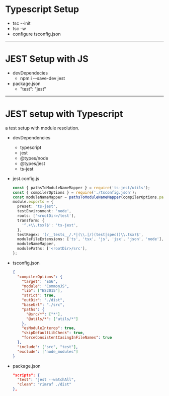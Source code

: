 # Typescript Setup

- tsc --init
- tsc -w
- configure tsconfig.json

---

# JEST Setup with JS

- devDependecies
  - npm i --save-dev jest
- package.json
  - "test": "jest"

---

# JEST setup with Typescript

a test setup with module resolution.

- devDependencies

  - typescript
  - jest
  - @types/node
  - @types/jest
  - ts-jest

- jest.config.js

  ```typescript
  const { pathsToModuleNameMapper } = require('ts-jest/utils');
  const { compilerOptions } = require('./tsconfig.json');
  const moduleNameMapper = pathsToModuleNameMapper(compilerOptions.paths, { prefix: '<rootDir>/src' });
  module.exports = {
    preset: 'ts-jest',
    testEnvironment: 'node',
    roots: ['<rootDir>/test'],
    transform: {
      '^.+\\.tsx?$': 'ts-jest',
    },
    testRegex: '(/__tests__/.*|(\\.|/)(test|spec))\\.tsx?$',
    moduleFileExtensions: ['ts', 'tsx', 'js', 'jsx', 'json', 'node'],
    moduleNameMapper,
    modulePaths: ['<rootDir>/src'],
  };
  ```

- tsconfig.json

  ```json
  {
    "compilerOptions": {
      "target": "ES6",
      "module": "CommonJS",
      "lib": ["ES2015"],
      "strict": true,
      "outDir": "./dist",
      "baseUrl": "./src",
      "paths": {
        "@src/*": ["*"],
        "@utils/*": ["utils/*"]
      },
      "esModuleInterop": true,
      "skipDefaultLibCheck": true,
      "forceConsistentCasingInFileNames": true
    },
    "include": ["src", "test"],
    "exclude": ["node_modules"]
  }
  ```

- package.json

  ```json
  "scripts": {
    "test": "jest --watchAll",
    "clean": "rimraf ./dist"
  },
  ```
